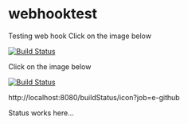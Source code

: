 webhooktest
===========

Testing web hook
Click on the image below

[![Build Status](http://localhost:8080/buildStatus/icon?job=e-github)](http://localhost:8080/buildStatus/icon?job=e-github)

Click on the image below

[![Build Status](http://172.16.1.31:8080/buildStatus/icon?job=e-github)](http://172.16.1.31:8080/buildStatus/icon?job=e-github)

http://localhost:8080/buildStatus/icon?job=e-github


Status works here...
